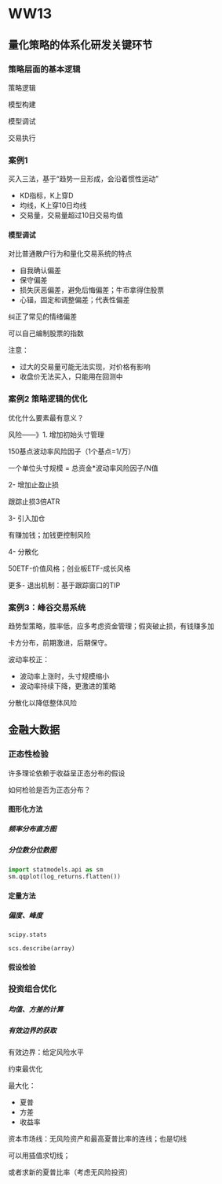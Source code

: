 # WW13

## 量化策略的体系化研发关键环节

### 策略层面的基本逻辑

策略逻辑

模型构建

模型调试

交易执行

### 案例1

买入三法，基于“趋势一旦形成，会沿着惯性运动”

* KD指标，K上穿D
* 均线，K上穿10日均线
* 交易量，交易量超过10日交易均值

#### 模型调试

对比普通散户行为和量化交易系统的特点

* 自我确认偏差
* 保守偏差
* 损失厌恶偏差，避免后悔偏差；牛市拿得住股票
* 心锚，固定和调整偏差；代表性偏差

纠正了常见的情绪偏差

可以自己编制股票的指数

注意：

* 过大的交易量可能无法实现，对价格有影响
* 收盘价无法买入，只能用在回测中

### 案例2 策略逻辑的优化

优化什么要素最有意义？

风险——》1. 增加初始头寸管理

150基点波动率风险因子（1个基点=1/万）

一个单位头寸规模 = 总资金*波动率风险因子/N值

2- 增加止盈止损

跟踪止损3倍ATR

3- 引入加仓



有赚加钱；加钱更控制风险

4- 分散化

50ETF-价值风格；创业板ETF-成长风格

更多- 退出机制：基于跟踪窗口的TIP

### 案例3：峰谷交易系统

趋势型策略，胜率低，应多考虑资金管理；假突破止损，有钱赚多加

卡方分布，前期激进，后期保守。

波动率校正：

* 波动率上涨时，头寸规模缩小
* 波动率持续下降，更激进的策略

分散化以降低整体风险

## 金融大数据

### 正态性检验

许多理论依赖于收益呈正态分布的假设

如何检验是否为正态分布？

#### 图形化方法

##### 频率分布直方图

##### 分位数分位数图

```python
import statmodels.api as sm
sm.qqplot(log_returns.flatten())
```

#### 定量方法

##### 偏度、峰度

`scipy.stats`

`scs.describe(array)`

#### 假设检验

### 投资组合优化

##### 均值、方差的计算

##### 有效边界的获取

有效边界：给定风险水平

约束最优化

最大化：

* 夏普
* 方差
* 收益率



资本市场线：无风险资产和最高夏普比率的连线；也是切线

可以用插值求切线；

或者求新的夏普比率（考虑无风险投资）

